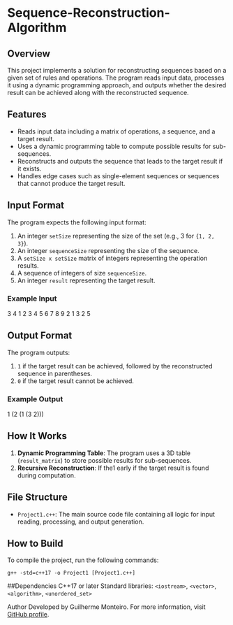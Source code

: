 # Sequence-Reconstruction-Algorithm

## Overview

This project implements a solution for reconstructing sequences based on a given set of rules and operations. The program reads input data, processes it using a dynamic programming approach, and outputs whether the desired result can be achieved along with the reconstructed sequence.

## Features

- Reads input data including a matrix of operations, a sequence, and a target result.
- Uses a dynamic programming table to compute possible results for sub-sequences.
- Reconstructs and outputs the sequence that leads to the target result if it exists.
- Handles edge cases such as single-element sequences or sequences that cannot produce the target result.

## Input Format

The program expects the following input format:

1. An integer `setSize` representing the size of the set (e.g., 3 for `{1, 2, 3}`).
2. An integer `sequenceSize` representing the size of the sequence.
3. A `setSize x setSize` matrix of integers representing the operation results.
4. A sequence of integers of size `sequenceSize`.
5. An integer `result` representing the target result.

### Example Input
3 4 1 2 3 4 5 6 7 8 9 2 1 3 2 5

## Output Format

The program outputs:

1. `1` if the target result can be achieved, followed by the reconstructed sequence in parentheses.
2. `0` if the target result cannot be achieved.

### Example Output
1 (2 (1 (3 2)))

## How It Works

1. **Dynamic Programming Table**: The program uses a 3D table (`result_matrix`) to store possible results for sub-sequences.
2. **Recursive Reconstruction**: If the1 early if the target result is found during computation.

## File Structure

- `Project1.c++`: The main source code file containing all logic for input reading, processing, and output generation.

## How to Build

To compile the project, run the following commands:

`g++ -std=c++17 -o Project1 [Project1.c++]`

##Dependencies
C++17 or later
Standard libraries: `<iostream>`, `<vector>`, `<algorithm>`, `<unordered_set>`

Author
Developed by Guilherme Monteiro. For more information, visit [GitHub profile](https://github.com/Monteir016).
